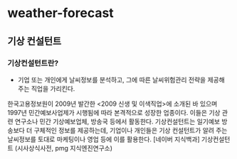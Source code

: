 # weather-forecast
## 기상 컨설턴트
### 기상컨설턴트란?
- 기업 또는 개인에게 날씨정보를 분석하고, 그에 따른 날씨위험관리 전략을 제공해 주는 직업을 가리킨다.

한국고용정보원이 2009년 발간한 <2009 신생 및 이색직업>에 소개된 바 있으며 1997년 민간예보사업제가 시행됨에 따라 본격적으로 성장한 업종이다. 이들은 기상 관련 연구소나 민간 기상예보업체, 방송국 등에서 활동한다. 기상컨설턴트는 일기예보 방송보다 더 구체적인 정보를 제공하는데, 기업이나 개인들은 기상 컨설턴트가 알려 주는 날씨정보를 토대로 마케팅이나 영업 등에 이를 활용한다.
[네이버 지식백과] 기상컨설턴트 (시사상식사전, pmg 지식엔진연구소)
